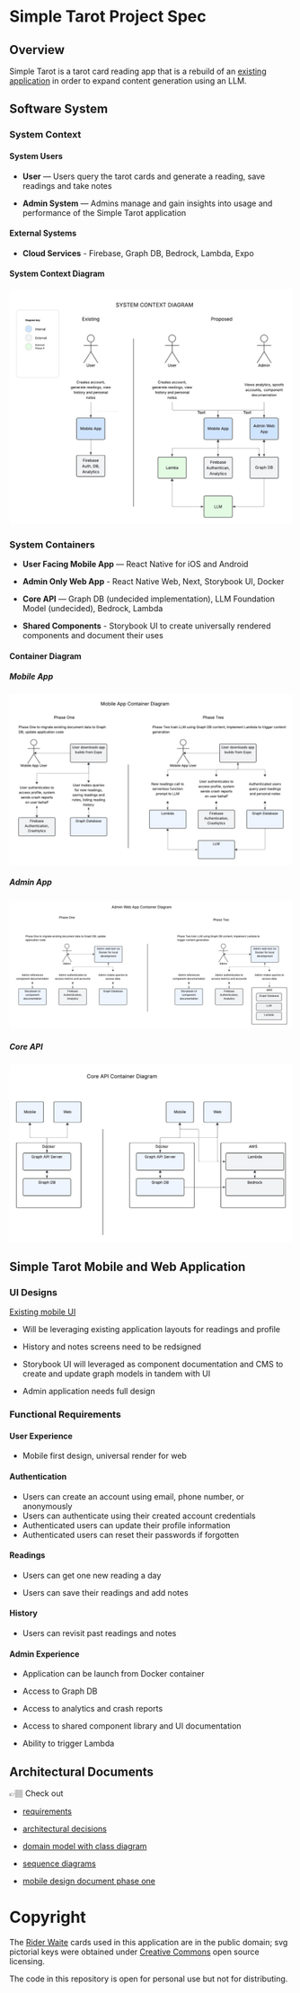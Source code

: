 # Simple Tarot Project Spec

## Overview

Simple Tarot is a tarot card reading app that is a rebuild of an [existing application](https://github.com/avacollins/tarot-ix) in order to expand content generation using an LLM.

##  Software System

### System Context

#### System Users

- **User** — Users query the tarot cards and generate a reading, save readings and take notes

- **Admin System** — Admins manage and gain insights into usage and performance of the Simple Tarot application

#### External Systems

- **Cloud Services** - Firebase, Graph DB, Bedrock, Lambda, Expo

#### System Context Diagram

![System Context Diagram](./assets/system_context.jpg)

### System Containers

- **User Facing Mobile App** — React Native for iOS and Android

- **Admin Only Web App** - React Native Web, Next, Storybook UI, Docker

- **Core API** — Graph DB (undecided implementation), LLM Foundation Model (undecided), Bedrock, Lambda

- **Shared Components** - Storybook UI to create universally rendered components and document their uses


#### Container Diagram

##### Mobile App

![Mobile App Diagram](./assets/mobile_container.jpg)

##### Admin App

![Admin App Diagram](./assets/admin_container.jpg)

##### Core API

![Core API Diagram](./assets/api_container.jpg)

## Simple Tarot Mobile and Web Application

### UI Designs

[Existing mobile UI](./assets/existing_ui.png)

- Will be leveraging existing application layouts for readings and profile

- History and notes screens need to be redsigned

- Storybook UI will leveraged as component documentation and CMS to create and update graph models in tandem with UI

- Admin application needs full design


### Functional Requirements

#### User Experience

- Mobile first design, universal render for web

#### Authentication

- Users can create an account using email, phone number, or anonymously
- Users can authenticate using their created account credentials
- Authenticated users can update their profile information
- Authenticated users can reset their passwords if forgotten

#### Readings

- Users can get one new reading a day

- Users can save their readings and add notes

#### History

- Users can revisit past readings and notes

#### Admin Experience

- Application can be launch from Docker container

- Access to Graph DB

- Access to analytics and crash reports

- Access to shared component library and UI documentation

- Ability to trigger Lambda


## Architectural Documents

👉🏽 Check out 
 
 - [requirements](./docs/requirements.md)
 
 - [architectural decisions](./docs/adr.md)

 - [domain model with class diagram](./docs/domain_model.md)

 - [sequence diagrams](./docs/sequence_diagrams.md)

 - [mobile design document phase one](./docs/mobile_design_pahse_one.md)

 # Copyright

The [Rider Waite](https://sacred-texts.com/tarot/faq.htm#uscopyright) cards used in this application are in the public domain; svg pictorial keys were obtained under [Creative Commons](https://creativecommons.org/publicdomain/zero/1.0/) open source licensing.

The code in this repository is open for personal use but not for distributing.